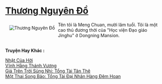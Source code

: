 <a href="https://truyenwiki.net/thuong-nguyen-do.36209/" title="Thương Nguyên Đồ"><h1>Thương Nguyên Đồ</h1></a><div style="display:table"><img align="right" style="float: left; padding: 10px;" src="https://truyenwiki.net/a/img/str/src/36209.jpg" alt="Thương Nguyên Đồ">Tên tôi là Meng Chuan, mười lăm tuổi. Tôi là một cao thủ đương thời của "Học viện Đạo giáo Jinghu" ở Dongning Mansion.</div><p><br><b>Truyện Hay Khác :</b></p><a href="https://truyenwiki.net/nhat-cua-hoi.35359/" alt="Nhặt Của Hời">Nhặt Của Hời</a><br/><a href="https://sangtacviet.wordpress.com/2020/10/22/vinh-hang-thanh-vuong/" alt="Vĩnh Hằng Thánh Vương">Vĩnh Hằng Thánh Vương</a><br/><a href="https://github.com/nownovels/wikidich/tree/master/truyenhay/36314" alt="Giá Trên Trời Sủng Nhi: Tổng Tài Tân Thê">Giá Trên Trời Sủng Nhi: Tổng Tài Tân Thê</a><br/><a href="https://sangtacviet.wordpress.com/2020/10/22/mot-thai-song-bao-tong-tai-dai-nhan-hang-dem-hoan/" alt="Một Thai Song Bảo: Tổng Tài Đại Nhân Hàng Đêm Hoan">Một Thai Song Bảo: Tổng Tài Đại Nhân Hàng Đêm Hoan</a><br/>